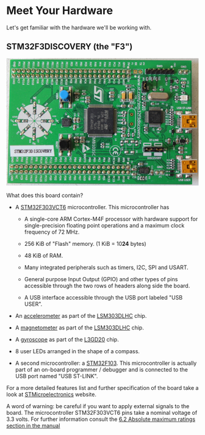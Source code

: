 # Meet Your Hardware

Let's get familiar with the hardware we'll be working with.

## STM32F3DISCOVERY (the "F3")

<p align="center">
<img title="F3" src="../assets/f3.jpg">
</p>

What does this board contain?

- A [STM32F303VCT6](https://www.st.com/en/microcontrollers/stm32f303vc.html) microcontroller. This microcontroller has
  - A single-core ARM Cortex-M4F processor with hardware support for single-precision floating point
    operations and a maximum clock frequency of 72 MHz.

  - 256 KiB of "Flash" memory. (1 KiB = 10**24** bytes)

  - 48 KiB of RAM.

  - Many integrated peripherals such as timers, I2C, SPI and USART.

  - General purpose Input Output (GPIO) and other types of pins accessible through the two rows of headers along side the board.
  
  - A USB interface accessible through the USB port labeled "USB USER".

- An [accelerometer](https://en.wikipedia.org/wiki/Accelerometer) as part of the [LSM303DLHC](https://www.st.com/en/mems-and-sensors/lsm303dlhc.html) chip.

- A [magnetometer](https://en.wikipedia.org/wiki/Magnetometer) as part of the [LSM303DLHC](https://www.st.com/en/mems-and-sensors/lsm303dlhc.html) chip.

- A [gyroscope](https://en.wikipedia.org/wiki/Gyroscope) as part of the [L3GD20](https://www.pololu.com/file/0J563/L3GD20.pdf) chip.

- 8 user LEDs arranged in the shape of a compass.

- A second microcontroller: a [STM32F103](https://www.st.com/en/microcontrollers/stm32f103cb.html). This microcontroller is actually part of an on-board programmer / debugger and is connected to the USB port named "USB ST-LINK".

For a more detailed features list and further specification of the board take a look at [STMicroelectronics](https://www.st.com/en/evaluation-tools/stm32f3discovery.html) website.

A word of warning: be careful if you want to apply external signals to the board. The microcontroller STM32F303VCT6 pins take a nominal voltage of 3.3 volts. For further information consult the [6.2 Absolute maximum ratings section in the manual](https://www.st.com/resource/en/datasheet/stm32f303vc.pdf)
